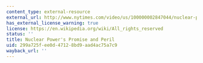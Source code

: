 ```yaml
---
content_type: external-resource
external_url: http://www.nytimes.com/video/us/100000002847044/nuclear-power-promise-and-peril.html
has_external_license_warning: true
license: https://en.wikipedia.org/wiki/All_rights_reserved
status: ''
title: Nuclear Power's Promise and Peril
uid: 299a725f-ee0d-4712-8bd9-aad4ac75a7c9
wayback_url: ''
---
```

